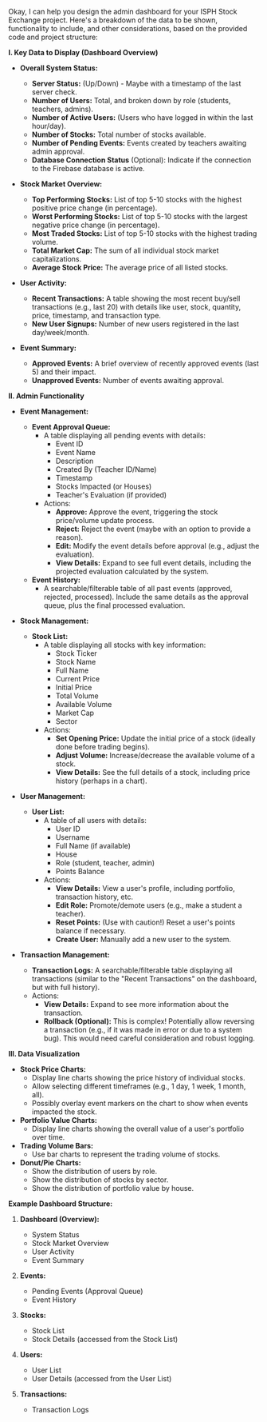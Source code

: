 Okay, I can help you design the admin dashboard for your ISPH Stock Exchange project. Here's a breakdown of the data to be shown, functionality to include, and other considerations, based on the provided code and project structure:

**I. Key Data to Display (Dashboard Overview)**

- **Overall System Status:**

    - **Server Status:** (Up/Down) - Maybe with a timestamp of the last server check.
    - **Number of Users:** Total, and broken down by role (students, teachers, admins).
    - **Number of Active Users:** (Users who have logged in within the last hour/day).
    - **Number of Stocks:** Total number of stocks available.
    - **Number of Pending Events:** Events created by teachers awaiting admin approval.
    - **Database Connection Status** (Optional): Indicate if the connection to the Firebase database is active.

- **Stock Market Overview:**

    - **Top Performing Stocks:** List of top 5-10 stocks with the highest positive price change (in percentage).
    - **Worst Performing Stocks:** List of top 5-10 stocks with the largest negative price change (in percentage).
    - **Most Traded Stocks:** List of top 5-10 stocks with the highest trading volume.
    - **Total Market Cap:** The sum of all individual stock market capitalizations.
    - **Average Stock Price:** The average price of all listed stocks.

- **User Activity:**

    - **Recent Transactions:** A table showing the most recent buy/sell transactions (e.g., last 20) with details like user, stock, quantity, price, timestamp, and transaction type.
    - **New User Signups:** Number of new users registered in the last day/week/month.

- **Event Summary:**
    - **Approved Events:** A brief overview of recently approved events (last 5) and their impact.
    - **Unapproved Events:** Number of events awaiting approval.

**II. Admin Functionality**

- **Event Management:**

    - **Event Approval Queue:**
        - A table displaying all pending events with details:
            - Event ID
            - Event Name
            - Description
            - Created By (Teacher ID/Name)
            - Timestamp
            - Stocks Impacted (or Houses)
            - Teacher's Evaluation (if provided)
        - Actions:
            - **Approve:** Approve the event, triggering the stock price/volume update process.
            - **Reject:** Reject the event (maybe with an option to provide a reason).
            - **Edit:** Modify the event details before approval (e.g., adjust the evaluation).
            - **View Details:** Expand to see full event details, including the projected evaluation calculated by the system.
    - **Event History:**
        - A searchable/filterable table of all past events (approved, rejected, processed). Include the same details as the approval queue, plus the final processed evaluation.

- **Stock Management:**

    - **Stock List:**
        - A table displaying all stocks with key information:
            - Stock Ticker
            - Stock Name
            - Full Name
            - Current Price
            - Initial Price
            - Total Volume
            - Available Volume
            - Market Cap
            - Sector
        - Actions:
            - **Set Opening Price:** Update the initial price of a stock (ideally done before trading begins).
            - **Adjust Volume:** Increase/decrease the available volume of a stock.
            - **View Details:** See the full details of a stock, including price history (perhaps in a chart).

- **User Management:**

    - **User List:**
        - A table of all users with details:
            - User ID
            - Username
            - Full Name (if available)
            - House
            - Role (student, teacher, admin)
            - Points Balance
        - Actions:
            - **View Details:** View a user's profile, including portfolio, transaction history, etc.
            - **Edit Role:** Promote/demote users (e.g., make a student a teacher).
            - **Reset Points:** (Use with caution!) Reset a user's points balance if necessary.
            - **Create User:** Manually add a new user to the system.

- **Transaction Management:**
    - **Transaction Logs:** A searchable/filterable table displaying all transactions (similar to the "Recent Transactions" on the dashboard, but with full history).
    - Actions:
        - **View Details:** Expand to see more information about the transaction.
        - **Rollback (Optional):** This is complex! Potentially allow reversing a transaction (e.g., if it was made in error or due to a system bug). This would need careful consideration and robust logging.

**III. Data Visualization**

- **Stock Price Charts:**
    - Display line charts showing the price history of individual stocks.
    - Allow selecting different timeframes (e.g., 1 day, 1 week, 1 month, all).
    - Possibly overlay event markers on the chart to show when events impacted the stock.
- **Portfolio Value Charts:**
    - Display line charts showing the overall value of a user's portfolio over time.
- **Trading Volume Bars:**
    - Use bar charts to represent the trading volume of stocks.
- **Donut/Pie Charts:**
    - Show the distribution of users by role.
    - Show the distribution of stocks by sector.
    - Show the distribution of portfolio value by house.

**Example Dashboard Structure:**

1. **Dashboard (Overview):**

    - System Status
    - Stock Market Overview
    - User Activity
    - Event Summary

2. **Events:**

    - Pending Events (Approval Queue)
    - Event History

3. **Stocks:**

    - Stock List
    - Stock Details (accessed from the Stock List)

4. **Users:**

    - User List
    - User Details (accessed from the User List)

5. **Transactions:**
    - Transaction Logs

